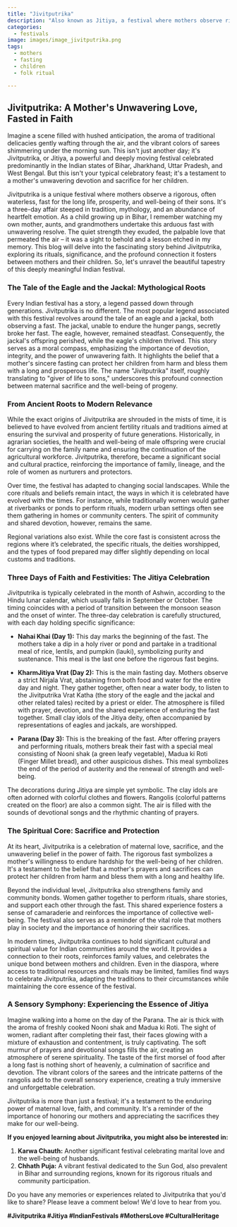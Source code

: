 ```yaml
---
title: "Jivitputrika"
description: "Also known as Jitiya, a festival where mothers observe rigorous fasting for the long life and well-being of their children."
categories:
  - festivals
image: images/image_jivitputrika.png
tags:
  - mothers
  - fasting
  - children
  - folk ritual

---
```


## Jivitputrika: A Mother's Unwavering Love, Fasted in Faith

Imagine a scene filled with hushed anticipation, the aroma of traditional delicacies gently wafting through the air, and the vibrant colors of sarees shimmering under the morning sun. This isn't just another day; it's Jivitputrika, or Jitiya, a powerful and deeply moving festival celebrated predominantly in the Indian states of Bihar, Jharkhand, Uttar Pradesh, and West Bengal. But this isn't your typical celebratory feast; it's a testament to a mother's unwavering devotion and sacrifice for her children.

Jivitputrika is a unique festival where mothers observe a rigorous, often waterless, fast for the long life, prosperity, and well-being of their sons. It's a three-day affair steeped in tradition, mythology, and an abundance of heartfelt emotion. As a child growing up in Bihar, I remember watching my own mother, aunts, and grandmothers undertake this arduous fast with unwavering resolve. The quiet strength they exuded, the palpable love that permeated the air – it was a sight to behold and a lesson etched in my memory. This blog will delve into the fascinating story behind Jivitputrika, exploring its rituals, significance, and the profound connection it fosters between mothers and their children. So, let's unravel the beautiful tapestry of this deeply meaningful Indian festival.

### The Tale of the Eagle and the Jackal: Mythological Roots

Every Indian festival has a story, a legend passed down through generations. Jivitputrika is no different. The most popular legend associated with this festival revolves around the tale of an eagle and a jackal, both observing a fast. The jackal, unable to endure the hunger pangs, secretly broke her fast. The eagle, however, remained steadfast. Consequently, the jackal's offspring perished, while the eagle's children thrived. This story serves as a moral compass, emphasizing the importance of devotion, integrity, and the power of unwavering faith. It highlights the belief that a mother's sincere fasting can protect her children from harm and bless them with a long and prosperous life. The name "Jivitputrika" itself, roughly translating to "giver of life to sons," underscores this profound connection between maternal sacrifice and the well-being of progeny.

### From Ancient Roots to Modern Relevance

While the exact origins of Jivitputrika are shrouded in the mists of time, it is believed to have evolved from ancient fertility rituals and traditions aimed at ensuring the survival and prosperity of future generations. Historically, in agrarian societies, the health and well-being of male offspring were crucial for carrying on the family name and ensuring the continuation of the agricultural workforce. Jivitputrika, therefore, became a significant social and cultural practice, reinforcing the importance of family, lineage, and the role of women as nurturers and protectors.

Over time, the festival has adapted to changing social landscapes. While the core rituals and beliefs remain intact, the ways in which it is celebrated have evolved with the times. For instance, while traditionally women would gather at riverbanks or ponds to perform rituals, modern urban settings often see them gathering in homes or community centers. The spirit of community and shared devotion, however, remains the same.

Regional variations also exist. While the core fast is consistent across the regions where it’s celebrated, the specific rituals, the deities worshipped, and the types of food prepared may differ slightly depending on local customs and traditions.

### Three Days of Faith and Festivities: The Jitiya Celebration

Jivitputrika is typically celebrated in the month of Ashwin, according to the Hindu lunar calendar, which usually falls in September or October. The timing coincides with a period of transition between the monsoon season and the onset of winter. The three-day celebration is carefully structured, with each day holding specific significance:

*   **Nahai Khai (Day 1):** This day marks the beginning of the fast. The mothers take a dip in a holy river or pond and partake in a traditional meal of rice, lentils, and pumpkin (lauki), symbolizing purity and sustenance. This meal is the last one before the rigorous fast begins.

*   **KharmJitiya Vrat (Day 2):** This is the main fasting day. Mothers observe a strict Nirjala Vrat, abstaining from both food and water for the entire day and night. They gather together, often near a water body, to listen to the Jivitputrika Vrat Katha (the story of the eagle and the jackal and other related tales) recited by a priest or elder. The atmosphere is filled with prayer, devotion, and the shared experience of enduring the fast together. Small clay idols of the Jitiya deity, often accompanied by representations of eagles and jackals, are worshipped.

*   **Parana (Day 3):** This is the breaking of the fast. After offering prayers and performing rituals, mothers break their fast with a special meal consisting of Nooni shak (a green leafy vegetable), Madua ki Roti (Finger Millet bread), and other auspicious dishes. This meal symbolizes the end of the period of austerity and the renewal of strength and well-being.

The decorations during Jitiya are simple yet symbolic. The clay idols are often adorned with colorful clothes and flowers. Rangolis (colorful patterns created on the floor) are also a common sight. The air is filled with the sounds of devotional songs and the rhythmic chanting of prayers.

### The Spiritual Core: Sacrifice and Protection

At its heart, Jivitputrika is a celebration of maternal love, sacrifice, and the unwavering belief in the power of faith. The rigorous fast symbolizes a mother's willingness to endure hardship for the well-being of her children. It's a testament to the belief that a mother's prayers and sacrifices can protect her children from harm and bless them with a long and healthy life.

Beyond the individual level, Jivitputrika also strengthens family and community bonds. Women gather together to perform rituals, share stories, and support each other through the fast. This shared experience fosters a sense of camaraderie and reinforces the importance of collective well-being. The festival also serves as a reminder of the vital role that mothers play in society and the importance of honoring their sacrifices.

In modern times, Jivitputrika continues to hold significant cultural and spiritual value for Indian communities around the world. It provides a connection to their roots, reinforces family values, and celebrates the unique bond between mothers and children. Even in the diaspora, where access to traditional resources and rituals may be limited, families find ways to celebrate Jivitputrika, adapting the traditions to their circumstances while maintaining the core essence of the festival.

### A Sensory Symphony: Experiencing the Essence of Jitiya

Imagine walking into a home on the day of the Parana. The air is thick with the aroma of freshly cooked Nooni shak and Madua ki Roti. The sight of women, radiant after completing their fast, their faces glowing with a mixture of exhaustion and contentment, is truly captivating. The soft murmur of prayers and devotional songs fills the air, creating an atmosphere of serene spirituality. The taste of the first morsel of food after a long fast is nothing short of heavenly, a culmination of sacrifice and devotion. The vibrant colors of the sarees and the intricate patterns of the rangolis add to the overall sensory experience, creating a truly immersive and unforgettable celebration.

Jivitputrika is more than just a festival; it's a testament to the enduring power of maternal love, faith, and community. It's a reminder of the importance of honoring our mothers and appreciating the sacrifices they make for our well-being.

**If you enjoyed learning about Jivitputrika, you might also be interested in:**

1.  **Karwa Chauth:** Another significant festival celebrating marital love and the well-being of husbands.
2.  **Chhath Puja:** A vibrant festival dedicated to the Sun God, also prevalent in Bihar and surrounding regions, known for its rigorous rituals and community participation.

Do you have any memories or experiences related to Jivitputrika that you'd like to share? Please leave a comment below! We'd love to hear from you.

**#Jivitputrika #Jitiya #IndianFestivals #MothersLove #CulturalHeritage**

